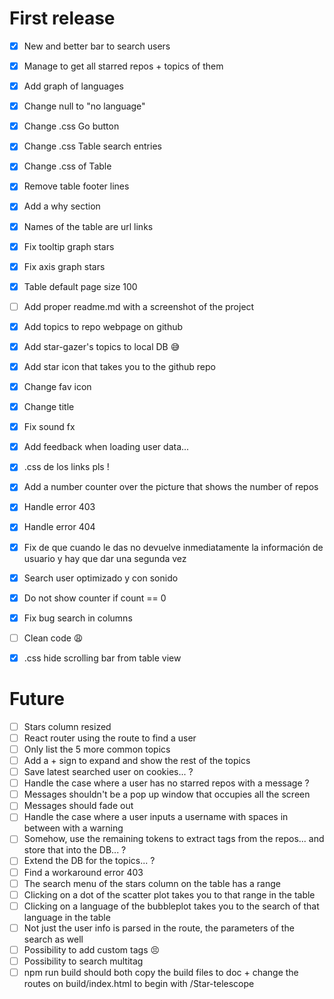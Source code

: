 # First release

- [x] New and better bar to search users
- [x] Manage to get all starred repos + topics of them
- [x] Add graph of languages 
- [x] Change null to "no language"
- [x] Change .css Go button
- [x] Change .css Table search entries
- [x] Change .css of Table
- [x] Remove table footer lines
- [x] Add a why section
- [x] Names of the table are url links
- [x] Fix tooltip graph stars
- [x] Fix axis graph stars
- [x] Table default page size 100
- [ ] Add proper readme.md with a screenshot of the project
- [x] Add topics to repo webpage on github
- [x] Add star-gazer's topics to local DB 😅
- [x] Add star icon that takes you to the github repo
- [x] Change fav icon
- [x] Change title
- [x] Fix sound fx
- [x] Add feedback when loading user data...
- [x] .css de los links pls !
- [x] Add a number counter over the picture that shows the number of repos
- [x] Handle error 403
- [x] Handle error 404
- [x] Fix de que cuando le das no devuelve inmediatamente la información de usuario y hay que dar una segunda vez
- [x] Search user optimizado y con sonido
- [x] Do not show counter if count == 0
- [x] Fix bug search in columns
- [ ] Clean code 😩
- [x] .css hide scrolling bar from table view



# Future

- [ ] Stars column resized
- [ ] React router using the route to find a user
- [ ] Only list the 5 more common topics
- [ ] Add a + sign to expand and show the rest of the topics
- [ ] Save latest searched user on cookies... ?
- [ ] Handle the case where a user has no starred repos with a message ?
- [ ] Messages shouldn't be a pop up window that occupies all the screen
- [ ] Messages should fade out
- [ ] Handle the case where a user inputs a username with spaces in between with a warning
- [ ] Somehow, use the remaining tokens to extract tags from the repos... and store that into the DB... ?
- [ ] Extend the DB for the topics... ?
- [ ] Find a workaround error 403
- [ ] The search menu of the stars column on the table has a range
- [ ] Clicking on a dot of the scatter plot takes you to that range in the table
- [ ] Clicking on a language of the bubbleplot takes you to the search of that language in the table
- [ ] Not just the user info is parsed in the route, the parameters of the search as well
- [ ] Possibility to add custom tags 😣
- [ ] Possibility to search multitag
- [ ] npm run build should both copy the build files to doc + change the routes on build/index.html to begin with /Star-telescope